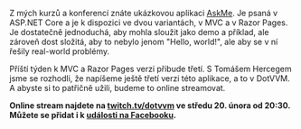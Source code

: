 <!-- dcterms:title = Online stream: Píšeme AskMe v DotVVM -->
<!-- dcterms:abstract = Z mých kurzů a konferencí znáte ukázkovou aplikaci AskMe. Je to rozumně složitá aplikace psaná v ASP.NET Core a je k dispozici ve dvou variantách, v MVC a v Razor Pages. Příští týden budeme s Tomášem Hercegem psát třetí, v DotVVM. A budeme to online streamovat. -->
<!-- dcterms:creator = Michal Altair Valášek -->
<!-- x4w:pictureUrl = /perex-pictures/logo-dotvvm.png -->
<!-- x4w:pictureWidth = 150 -->
<!-- x4w:pictureHeight = 150 -->
<!-- x4w:coverUrl = /cover-pictures/20190216-askme-dotvvm.jpg -->
<!-- x4w:coverCredits = Jan Vašek via JESHOTS.COM, CC0 -->
<!-- x4w:category = Akce a události -->
<!-- dcterms:dateAccepted = 2019-02-16 -->
<!-- x4w:serial = AskMe v DotVVM -->

Z mých kurzů a konferencí znáte ukázkovou aplikaci [AskMe](https://github.com/ridercz/AskMe). Je psaná v ASP.NET Core a je k dispozici ve dvou variantách, v MVC a v Razor Pages. Je dostatečně jednoduchá, aby mohla sloužit jako demo a příklad, ale zároveň dost složitá, aby to nebylo jenom "Hello, world!", ale aby se v ní řešily real-world problémy.

Příští týden k MVC a Razor Pages verzi přibude třetí. S Tomášem Hercegem jsme se rozhodli, že napíšeme ještě třetí verzi této aplikace, a to v DotVVM. A abyste si to patřičně užili, budeme to online streamovat.

**Online stream najdete na [twitch.tv/dotvvm](https://www.twitch.tv/dotvvm) ve středu 20. února od 20:30. Můžete se přidat i k [události na Facebooku](https://www.facebook.com/events/2105187466193508/).**